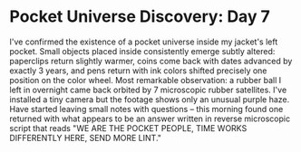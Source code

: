 # Pocket Universe Discovery: Day 7

I've confirmed the existence of a pocket universe inside my jacket's left pocket. Small objects placed inside consistently emerge subtly altered: paperclips return slightly warmer, coins come back with dates advanced by exactly 3 years, and pens return with ink colors shifted precisely one position on the color wheel. Most remarkable observation: a rubber ball I left in overnight came back orbited by 7 microscopic rubber satellites. I've installed a tiny camera but the footage shows only an unusual purple haze. Have started leaving small notes with questions – this morning found one returned with what appears to be an answer written in reverse microscopic script that reads "WE ARE THE POCKET PEOPLE, TIME WORKS DIFFERENTLY HERE, SEND MORE LINT."